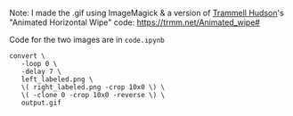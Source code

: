 Note: I made the .gif using ImageMagick & a version of [Trammell Hudson](https://twitter.com/qrs/status/1018594931911397378)'s "Animated Horizontal Wipe" code: https://trmm.net/Animated_wipe#

Code for the two images are in `code.ipynb`

```
convert \
   -loop 0 \
   -delay 7 \
   left_labeled.png \
   \( right_labeled.png -crop 10x0 \) \
   \( -clone 0 -crop 10x0 -reverse \) \
   output.gif

```